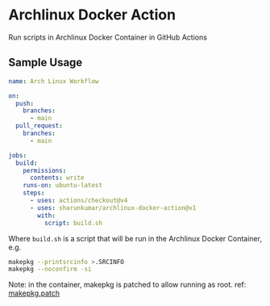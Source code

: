 # Archlinux Docker Action

Run scripts in Archlinux Docker Container in GitHub Actions

## Sample Usage

```yaml
name: Arch Linux Workflow

on:
  push:
    branches:
      - main
  pull_request:
    branches:
      - main

jobs:
  build:
    permissions:
      contents: write
    runs-on: ubuntu-latest
    steps:
      - uses: actions/checkout@v4
      - uses: sharunkumar/archlinux-docker-action@v1
        with:
          script: build.sh
```

Where `build.sh` is a script that will be run in the Archlinux Docker Container, e.g.

```bash
makepkg --printsrcinfo >.SRCINFO
makepkg --noconfirm -si
```

Note: in the container, makepkg is patched to allow running as root. ref: [makepkg.patch](makepkg.patch)

